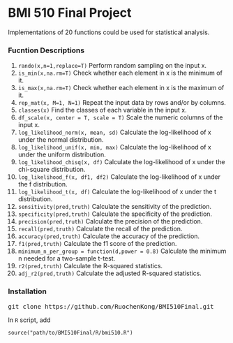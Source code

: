 # BMI 510 Final Project
Implementations of 20 functions could be used for statistical analysis.

### Fucntion Descriptions
1. `rando(x,n=1,replace=T)`  Perform random sampling on the input x.
2. `is_min(x,na.rm=T)` Check whether each element in x is the minimum of it.
3. `is_max(x,na.rm=T)` Check whether each element in x is the maximum of it.
4. `rep_mat(x, M=1, N=1)` Repeat the input data by rows and/or by columns.
5. `classes(x)` Find the classes of each variable in the input x.
6. `df_scale(x, center = T, scale = T)` Scale the numeric columns of the input x.
7. `log_likelihood_norm(x, mean, sd)` Calculate the log-likelihood of x under the normal distribution.
8. `log_likelihood_unif(x, min, max)` Calculate the log-likelihood of x under the uniform distribution.
9. `log_likelihood_chisq(x, df)` Calculate the log-likelihood of x under the chi-square distribution.
10. `log_likelihood_f(x, df1, df2)` Calculate the log-likelihood of x under the f distribution.
11. `log_likelihood_t(x, df)` Calculate the log-likelihood of x under the t distribution.
12. `sensitivity(pred,truth)` Calculate the sensitivity of the prediction.
13. `specificity(pred,truth)` Calculate the specificity of the prediction.
14. `precision(pred,truth)` Calculate the precision of the prediction.
15. `recall(pred,truth)` Calculate the recall of the prediction.
16. `accuracy(pred,truth)` Calculate the accuracy of the prediction.
17. `f1(pred,truth)` Calculate the f1 score of the prediction.
18. `minimum_n_per_group = function(d,power = 0.8)` Calculate the minimum n needed for a two-sample t-test.
19. `r2(pred,truth)` Calculate the R-squared statistics.
20. `adj_r2(pred,truth)` Calculate the adjusted R-squared statistics.

### Installation
<pre>
git clone https://github.com/RuochenKong/BMI510Final.git
</pre>
In `R` script, add
```{R}
source("path/to/BMI510Final/R/bmi510.R")
```
